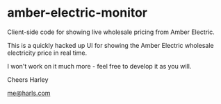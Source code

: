 # amber-electric-monitor
Client-side code for showing live wholesale pricing from Amber Electric.

This is a quickly hacked up UI for showing the Amber Electric wholesale electricity price in real time.

I won't work on it much more - feel free to develop it as you will.

Cheers
Harley

me@harls.com
